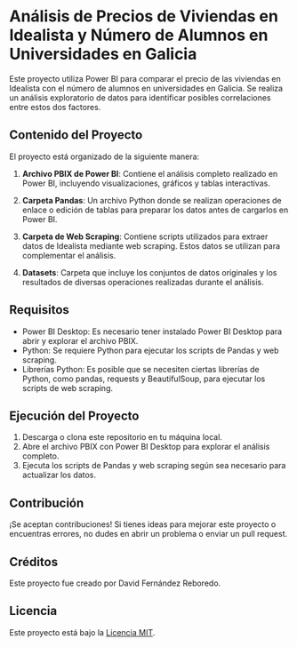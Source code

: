 # Análisis de Precios de Viviendas en Idealista y Número de Alumnos en Universidades en Galicia

Este proyecto utiliza Power BI para comparar el precio de las viviendas en Idealista con el número de alumnos en universidades en Galicia. Se realiza un análisis exploratorio de datos para identificar posibles correlaciones entre estos dos factores.

## Contenido del Proyecto

El proyecto está organizado de la siguiente manera:

1. **Archivo PBIX de Power BI**: Contiene el análisis completo realizado en Power BI, incluyendo visualizaciones, gráficos y tablas interactivas.

2. **Carpeta Pandas**: Un archivo Python donde se realizan operaciones de enlace o edición de tablas para preparar los datos antes de cargarlos en Power BI.

3. **Carpeta de Web Scraping**: Contiene scripts utilizados para extraer datos de Idealista mediante web scraping. Estos datos se utilizan para complementar el análisis.

4. **Datasets**: Carpeta que incluye los conjuntos de datos originales y los resultados de diversas operaciones realizadas durante el análisis.

## Requisitos

- Power BI Desktop: Es necesario tener instalado Power BI Desktop para abrir y explorar el archivo PBIX.
- Python: Se requiere Python para ejecutar los scripts de Pandas y web scraping.
- Librerías Python: Es posible que se necesiten ciertas librerías de Python, como pandas, requests y BeautifulSoup, para ejecutar los scripts de web scraping.

## Ejecución del Proyecto

1. Descarga o clona este repositorio en tu máquina local.
2. Abre el archivo PBIX con Power BI Desktop para explorar el análisis completo.
3. Ejecuta los scripts de Pandas y web scraping según sea necesario para actualizar los datos.

## Contribución

¡Se aceptan contribuciones! Si tienes ideas para mejorar este proyecto o encuentras errores, no dudes en abrir un problema o enviar un pull request.

## Créditos

Este proyecto fue creado por David Fernández Reboredo.

## Licencia

Este proyecto está bajo la [Licencia MIT](LICENSE).
